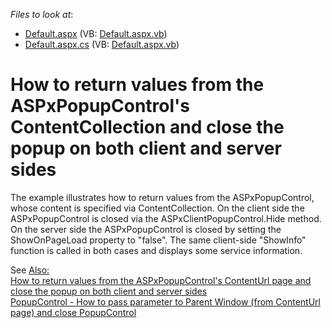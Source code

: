 <!-- default file list -->
*Files to look at*:

* [Default.aspx](./CS/WebSite/Default.aspx) (VB: [Default.aspx.vb](./VB/WebSite/Default.aspx.vb))
* [Default.aspx.cs](./CS/WebSite/Default.aspx.cs) (VB: [Default.aspx.vb](./VB/WebSite/Default.aspx.vb))
<!-- default file list end -->
# How to return values from the ASPxPopupControl's ContentCollection and close the popup on both client and server sides


<p>The example illustrates how to return values from the ASPxPopupControl, whose content is specified via ContentCollection. On the client side the ASPxPopupControl is closed via the ASPxClientPopupControl.Hide method. On the server side the ASPxPopupControl is closed by setting the ShowOnPageLoad property to "false". The same client-side "ShowInfo" function is called in both cases and displays some service information.</p><p>See <u>Also:</u><br />
<a href="https://www.devexpress.com/Support/Center/p/E3098">How to return values from the ASPxPopupControl's ContentUrl page and close the popup on both client and server sides </a><br />
<a href="https://www.devexpress.com/Support/Center/p/E347">PopupControl - How to pass parameter to Parent Window (from ContentUrl page) and close PopupControl</a></p>

<br/>


